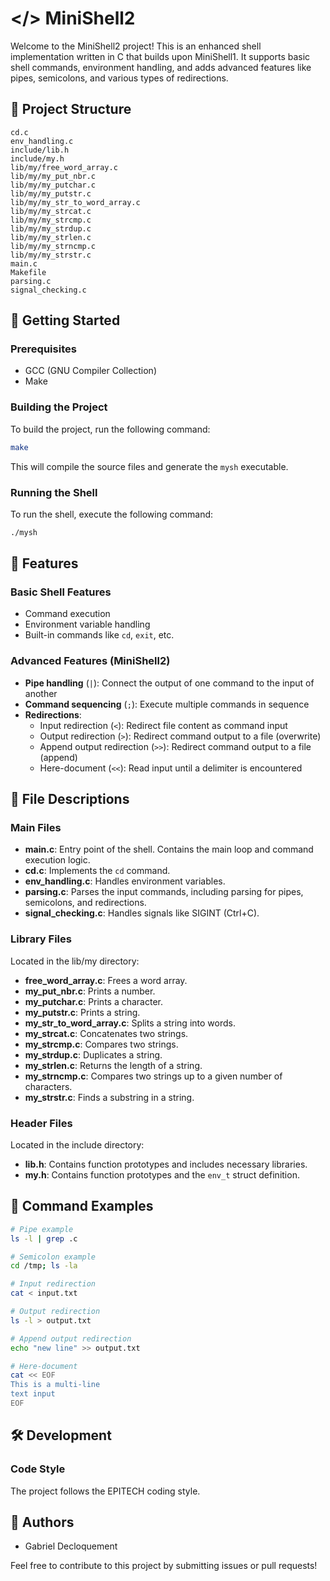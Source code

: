 # </> MiniShell2

Welcome to the MiniShell2 project! This is an enhanced shell implementation written in C that builds upon MiniShell1. It supports basic shell commands, environment handling, and adds advanced features like pipes, semicolons, and various types of redirections.

## 📁 Project Structure

```
cd.c
env_handling.c
include/lib.h
include/my.h
lib/my/free_word_array.c
lib/my/my_put_nbr.c
lib/my/my_putchar.c
lib/my/my_putstr.c
lib/my/my_str_to_word_array.c
lib/my/my_strcat.c
lib/my/my_strcmp.c
lib/my/my_strdup.c
lib/my/my_strlen.c
lib/my/my_strncmp.c
lib/my/my_strstr.c
main.c
Makefile
parsing.c
signal_checking.c
```

## 🚀 Getting Started

### Prerequisites

- GCC (GNU Compiler Collection)
- Make

### Building the Project

To build the project, run the following command:

```sh
make
```

This will compile the source files and generate the `mysh` executable.

### Running the Shell

To run the shell, execute the following command:

```sh
./mysh
```

## 📜 Features

### Basic Shell Features
- Command execution
- Environment variable handling
- Built-in commands like `cd`, `exit`, etc.

### Advanced Features (MiniShell2)
- **Pipe handling** (`|`): Connect the output of one command to the input of another
- **Command sequencing** (`;`): Execute multiple commands in sequence
- **Redirections**:
  - Input redirection (`<`): Redirect file content as command input
  - Output redirection (`>`): Redirect command output to a file (overwrite)
  - Append output redirection (`>>`): Redirect command output to a file (append)
  - Here-document (`<<`): Read input until a delimiter is encountered

## 📝 File Descriptions

### Main Files

- **main.c**: Entry point of the shell. Contains the main loop and command execution logic.
- **cd.c**: Implements the `cd` command.
- **env_handling.c**: Handles environment variables.
- **parsing.c**: Parses the input commands, including parsing for pipes, semicolons, and redirections.
- **signal_checking.c**: Handles signals like SIGINT (Ctrl+C).

### Library Files

Located in the lib/my directory:

- **free_word_array.c**: Frees a word array.
- **my_put_nbr.c**: Prints a number.
- **my_putchar.c**: Prints a character.
- **my_putstr.c**: Prints a string.
- **my_str_to_word_array.c**: Splits a string into words.
- **my_strcat.c**: Concatenates two strings.
- **my_strcmp.c**: Compares two strings.
- **my_strdup.c**: Duplicates a string.
- **my_strlen.c**: Returns the length of a string.
- **my_strncmp.c**: Compares two strings up to a given number of characters.
- **my_strstr.c**: Finds a substring in a string.

### Header Files

Located in the include directory:

- **lib.h**: Contains function prototypes and includes necessary libraries.
- **my.h**: Contains function prototypes and the `env_t` struct definition.

## 🔄 Command Examples

```sh
# Pipe example
ls -l | grep .c

# Semicolon example
cd /tmp; ls -la

# Input redirection
cat < input.txt

# Output redirection
ls -l > output.txt

# Append output redirection
echo "new line" >> output.txt

# Here-document
cat << EOF
This is a multi-line
text input
EOF
```

## 🛠️ Development

### Code Style

The project follows the EPITECH coding style.

## 👥 Authors

- Gabriel Decloquement

Feel free to contribute to this project by submitting issues or pull requests!